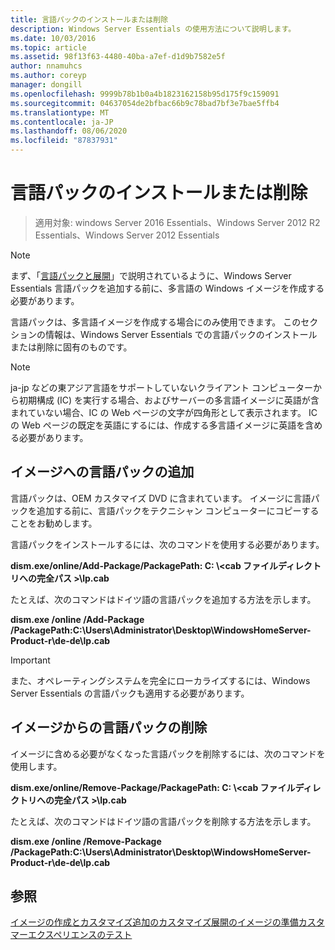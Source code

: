 ```yaml
---
title: 言語パックのインストールまたは削除
description: Windows Server Essentials の使用方法について説明します。
ms.date: 10/03/2016
ms.topic: article
ms.assetid: 98f13f63-4480-40ba-a7ef-d1d9b7582e5f
author: nnamuhcs
ms.author: coreyp
manager: dongill
ms.openlocfilehash: 9999b78b1b0a4b1823162158b95d175f9c159091
ms.sourcegitcommit: 04637054de2bfbac66b9c78bad7bf3e7bae5ffb4
ms.translationtype: MT
ms.contentlocale: ja-JP
ms.lasthandoff: 08/06/2020
ms.locfileid: "87837931"
---
```

# <a name="install-or-remove-language-packs"></a>言語パックのインストールまたは削除

>適用対象: windows Server 2016 Essentials、Windows Server 2012 R2 Essentials、Windows Server 2012 Essentials

> [!NOTE]
>  まず、「[言語パックと展開](/previous-versions/windows/it-pro/windows-8.1-and-8/hh824829(v=win.10))」で説明されているように、Windows Server Essentials 言語パックを追加する前に、多言語の Windows イメージを作成する必要があります。

 言語パックは、多言語イメージを作成する場合にのみ使用できます。 このセクションの情報は、Windows Server Essentials での言語パックのインストールまたは削除に固有のものです。

> [!NOTE]
>  ja-jp などの東アジア言語をサポートしていないクライアント コンピューターから初期構成 (IC) を実行する場合、およびサーバーの多言語イメージに英語が含まれていない場合、IC の Web ページの文字が四角形として表示されます。 IC の Web ページの既定を英語にするには、作成する多言語イメージに英語を含める必要があります。

## <a name="adding-language-packs-to-an-image"></a>イメージへの言語パックの追加
 言語パックは、OEM カスタマイズ DVD に含まれています。 イメージに言語パックを追加する前に、言語パックをテクニシャン コンピューターにコピーすることをお勧めします。

 言語パックをインストールするには、次のコマンドを使用する必要があります。

 **dism.exe/online/Add-Package/PackagePath: C: \\<cab ファイルディレクトリへの完全パス \>\lp.cab**

 たとえば、次のコマンドはドイツ語の言語パックを追加する方法を示します。

 **dism.exe /online /Add-Package /PackagePath:C:\Users\Administrator\Desktop\WindowsHomeServer-Product-r\de-de\lp.cab**

> [!IMPORTANT]
>  また、オペレーティングシステムを完全にローカライズするには、Windows Server Essentials の言語パックも適用する必要があります。

## <a name="removing-language-packs-from-an-image"></a>イメージからの言語パックの削除
 イメージに含める必要がなくなった言語パックを削除するには、次のコマンドを使用します。

 **dism.exe/online/Remove-Package/PackagePath: C: \\<cab ファイルディレクトリへの完全パス \>\lp.cab**

 たとえば、次のコマンドはドイツ語の言語パックを削除する方法を示します。

 **dism.exe /online /Remove-Package /PackagePath:C:\Users\Administrator\Desktop\WindowsHomeServer-Product-r\de-de\lp.cab**

## <a name="see-also"></a>参照

 [イメージの作成とカスタマイズ追加の](Creating-and-Customizing-the-Image.md)[カスタマイズ](Additional-Customizations.md)[展開のイメージの準備](Preparing-the-Image-for-Deployment.md)[カスタマーエクスペリエンスのテスト](Testing-the-Customer-Experience.md)